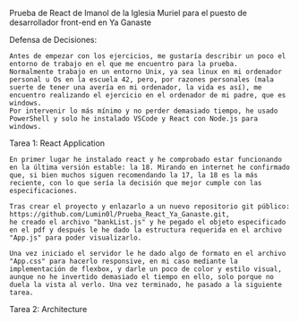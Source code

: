 Prueba de React de Imanol de la Iglesia Muriel para el puesto de desarrollador front-end en Ya Ganaste

Defensa de Decisiones:

	Antes de empezar con los ejercicios, me gustaría describir un poco el entorno de trabajo en el que me encuentro para la prueba.
	Normalmente trabajo en un entorno Unix, ya sea linux en mi ordenador personal u Os en la escuela 42, pero, por razones personales (mala suerte de tener una avería en mi ordenador, la vida es así), me encuentro realizando el ejercicio en el ordenador de mi padre, que es windows. 
	Por intervenir lo más mínimo y no perder demasiado tiempo, he usado PowerShell y solo he instalado VSCode y React con Node.js para windows.

Tarea 1: React Application

	En primer lugar he instalado react y he comprobado estar funcionando en la última versión estable: la 18. Mirando en internet he confirmado que, si bien muchos siguen recomendando la 17, la 18 es la más reciente, con lo que sería la decisión que mejor cumple con las especificaciones.

	Tras crear el proyecto y enlazarlo a un nuevo repositorio git público: https://github.com/Lumin0l/Prueba_React_Ya_Ganaste.git,
	he creado el archivo "bankList.js" y he pegado el objeto especificado en el pdf y después le he dado la estructura requerida en el archivo "App.js" para poder visualizarlo.
	
	Una vez iniciado el servidor le he dado algo de formato en el archivo "App.css" para hacerlo responsive, en mi caso mediante la implementación de flexbox, y darle un poco de color y estilo visual, aunque no he invertido demasiado el tiempo en ello, solo porque no duela la vista al verlo. Una vez terminado, he pasado a la siguiente tarea.

Tarea 2: Architecture



